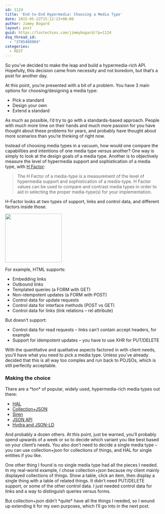 ```yaml
---
id: 1124
title: 'End-to-End Hypermedia: Choosing a Media Type'
date: 2015-05-22T15:12:23+00:00
author: Jimmy Bogard
layout: post
guid: https://lostechies.com/jimmybogard/?p=1124
dsq_thread_id:
  - "3785488904"
categories:
  - REST
---
```

So you&#8217;ve decided to make the leap and build a hypermedia-rich API. Hopefully, this decision came from necessity and not boredom, but that&#8217;s a post for another day.

At this point, you&#8217;re presented with a bit of a problem. You have 3 main options for choosing/designing a media type:

  * Pick a standard
  * Design your own
  * Extend a standard

As much as possible, I&#8217;d try to go with a standards-based approach. People with much more time on their hands and much more passion for you have thought about these problems for years, and probably have thought about more scenarios than you&#8217;re thinking of right now.

Instead of choosing media types in a vacuum, how would one compare the capabilities and intentions of one media type versus another? One way is simply to look at the design goals of a media type. Another is to objectively measure the level of hypermedia support and sophistication of a media type, with [H Factor](http://amundsen.com/hypermedia/hfactor/):

> The H Factor of a media-type is a measurement of the level of hypermedia support and sophistication of a media-type. H Factor values can be used to compare and contrast media types in order to aid in selecting the proper media-type(s) for your implementation.

H-Factor looks at two types of support, links and control data, and different factors inside those.

<img class="alignnone" title="HTML H Factors" src="http://amundsen.com/images/hypermedia/hfactors-html.png" alt="" width="183" height="158" />

For example, HTML supports:

  * Embedding links
  * Outbound links
  * Templated queries (a FORM with GET)
  * Non-idempotent updates (a FORM with POST)
  * Control data for update requests
  * Control data for interface methods (POST vs GET)
  * Control data for links (link relations &#8211; rel attribute)

But doesn&#8217;t support:

  * Control data for read requests &#8211; links can&#8217;t contain accept headers, for example
  * Support for idempotent updates &#8211; you have to use XHR for PUT/DELETE

With the quantitative and qualitative aspects factored in with client needs, you&#8217;ll have what you need to pick a media type. Unless you&#8217;ve already decided that this is all way too complex and run back to POJSOs, which is still perfectly acceptable.

### Making the choice

There are a \*ton\* of popular, widely used, hypermedia-rich media types out there:

  * [HAL](http://stateless.co/hal_specification.html)
  * [Collection+JSON](http://amundsen.com/media-types/collection/)
  * [Siren](https://github.com/kevinswiber/siren)
  * [JSON API](https://github.com/kevinswiber/siren)
  * [Hydra and JSON-LD](http://www.markus-lanthaler.com/hydra/)

And probably a dozen others. At this point, just be warned, you&#8217;ll probably spend upwards of a week or so to decide which variant you like best based on your client&#8217;s needs. You also don&#8217;t need to decide a single media type &#8211; you can use collection+json for collections of things, and HAL for single entities if you like.

One other thing I found is no single media type had all the pieces I needed. In my real-world example, I chose collection+json because my client mainly displayed collections of things. Show a table, click an item, then display a single thing with a table of related things. It didn&#8217;t need PUT/DELETE support, or some of the other control data. I just needed control data for links and a way to distinguish queries versus forms.

But collection+json didn&#8217;t \*quite\* have all the things I needed, so I wound up extending it for my own purposes, which I&#8217;ll go into in the next post.